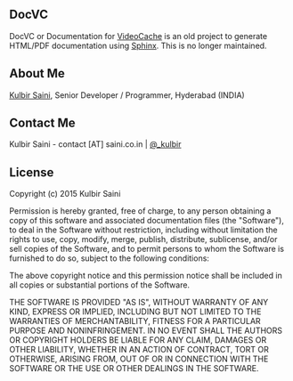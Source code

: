 ## DocVC

DocVC or Documentation for [VideoCache](https://github.com/kulbirsaini/videocache) is an old project to generate HTML/PDF documentation using [Sphinx](http://sphinx-doc.org/). This is no longer maintained.

## About Me

[Kulbir Saini](http://saini.co.in/), Senior Developer / Programmer, Hyderabad (INDIA)

## Contact Me

Kulbir Saini - contact [AT] saini.co.in | [@_kulbir](https://twitter.com/_kulbir)

## License

Copyright (c) 2015 Kulbir Saini

Permission is hereby granted, free of charge, to any person obtaining a copy of this software and associated documentation files (the "Software"), to deal in the Software without restriction, including without limitation the rights to use, copy, modify, merge, publish, distribute, sublicense, and/or sell copies of the Software, and to permit persons to whom the Software is furnished to do so, subject to the following conditions:

The above copyright notice and this permission notice shall be included in all copies or substantial portions of the Software.

THE SOFTWARE IS PROVIDED "AS IS", WITHOUT WARRANTY OF ANY KIND, EXPRESS OR IMPLIED, INCLUDING BUT NOT LIMITED TO THE WARRANTIES OF MERCHANTABILITY, FITNESS FOR A PARTICULAR PURPOSE AND NONINFRINGEMENT. IN NO EVENT SHALL THE AUTHORS OR COPYRIGHT HOLDERS BE LIABLE FOR ANY CLAIM, DAMAGES OR OTHER LIABILITY, WHETHER IN AN ACTION OF CONTRACT, TORT OR OTHERWISE, ARISING FROM, OUT OF OR IN CONNECTION WITH THE SOFTWARE OR THE USE OR OTHER DEALINGS IN THE SOFTWARE.
